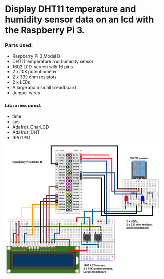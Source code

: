 # Display DHT11 temperature and humidity sensor data on an lcd with the Raspberry Pi 3.

### Parts used:
* Raspberry Pi 3 Model B
* DHT11 temperature and humidity sensor
* 1602 LCD-screen with 16 pins
* 2 x 10K potentiometer
* 2 x 330 ohm resistors
* 2 x LEDs
* A large and a small breadboard
* Jumper wires

### Libraries used:
* time
* sys
* Adafruit_CharLCD
* Adafruit_DHT
* RPi.GPIO

![alt text](https://github.com/PyhaMarkus/dht11-lcd/blob/master/pictures/raspberrypi_LCD.png "Connections")
